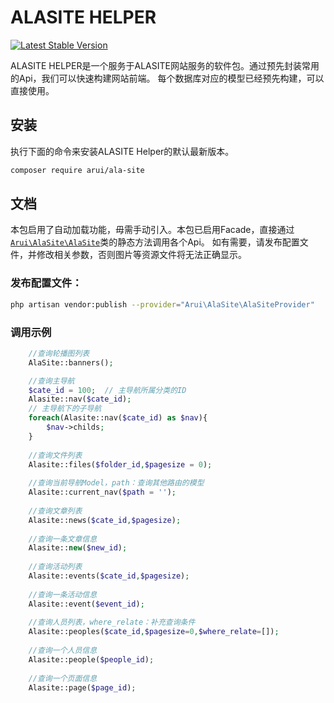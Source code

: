 ALASITE HELPER
=======
[![Latest Stable Version](https://poser.pugx.org/arui/ala-site/v/stable.svg)](https://packagist.org/packages/arui/ala-site)




ALASITE HELPER是一个服务于ALASITE网站服务的软件包。通过预先封装常用的Api，我们可以快速构建网站前端。
每个数据库对应的模型已经预先构建，可以直接使用。
## 安装

执行下面的命令来安装ALASITE Helper的默认最新版本。

```sh
composer require arui/ala-site
```

## 文档 

本包启用了自动加载功能，毋需手动引入。本包已启用Facade，直接通过
[`Arui\AlaSite\AlaSite`](library/Arui\AlaSite/src/Facades/AlaSite.php)类的静态方法调用各个Api。
如有需要，请发布配置文件，并修改相关参数，否则图片等资源文件将无法正确显示。

### 发布配置文件：

```sh
php artisan vendor:publish --provider="Arui\AlaSite\AlaSiteProvider"
```

### 调用示例

```php
    //查询轮播图列表
    AlaSite::banners();

    //查询主导航
    $cate_id = 100;  // 主导航所属分类的ID   
    Alasite::nav($cate_id);
    // 主导航下的子导航 
    foreach(Alasite::nav($cate_id) as $nav){
        $nav->childs;   
    }
    
    //查询文件列表
    Alasite::files($folder_id,$pagesize = 0);
    
    //查询当前导航Model，path：查询其他路由的模型
    Alasite::current_nav($path = '');
    
    //查询文章列表
    Alasite::news($cate_id,$pagesize);
    
    //查询一条文章信息
    Alasite::new($new_id);
    
    //查询活动列表
    Alasite::events($cate_id,$pagesize);
    
    //查询一条活动信息
    Alasite::event($event_id);
    
    //查询人员列表，where_relate：补充查询条件
    Alasite::peoples($cate_id,$pagesize=0,$where_relate=[]);
    
    //查询一个人员信息
    Alasite::people($people_id);
    
    //查询一个页面信息
    Alasite::page($page_id);

```
